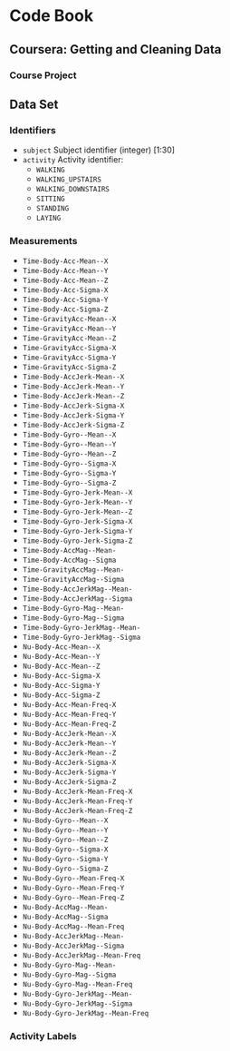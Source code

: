 # Code Book
## Coursera: Getting and Cleaning Data
### Course Project


## Data Set
### Identifiers
* `subject`
  Subject identifier (integer) [1:30]
* `activity`
	Activity identifier: 
	- `WALKING`
	- `WALKING_UPSTAIRS`
	- `WALKING_DOWNSTAIRS`
	- `SITTING`
	- `STANDING`
	- `LAYING`
### Measurements
* `Time-Body-Acc-Mean--X`
* `Time-Body-Acc-Mean--Y`
* `Time-Body-Acc-Mean--Z`
* `Time-Body-Acc-Sigma-X`
* `Time-Body-Acc-Sigma-Y`
* `Time-Body-Acc-Sigma-Z`
* `Time-GravityAcc-Mean--X`
* `Time-GravityAcc-Mean--Y`
* `Time-GravityAcc-Mean--Z`
* `Time-GravityAcc-Sigma-X`
* `Time-GravityAcc-Sigma-Y`
* `Time-GravityAcc-Sigma-Z`
* `Time-Body-AccJerk-Mean--X`
* `Time-Body-AccJerk-Mean--Y`
* `Time-Body-AccJerk-Mean--Z`
* `Time-Body-AccJerk-Sigma-X`
* `Time-Body-AccJerk-Sigma-Y`
* `Time-Body-AccJerk-Sigma-Z`
* `Time-Body-Gyro--Mean--X`
* `Time-Body-Gyro--Mean--Y`
* `Time-Body-Gyro--Mean--Z`
* `Time-Body-Gyro--Sigma-X`
* `Time-Body-Gyro--Sigma-Y`
* `Time-Body-Gyro--Sigma-Z`
* `Time-Body-Gyro-Jerk-Mean--X`
* `Time-Body-Gyro-Jerk-Mean--Y`
* `Time-Body-Gyro-Jerk-Mean--Z`
* `Time-Body-Gyro-Jerk-Sigma-X`
* `Time-Body-Gyro-Jerk-Sigma-Y`
* `Time-Body-Gyro-Jerk-Sigma-Z`
* `Time-Body-AccMag--Mean-`
* `Time-Body-AccMag--Sigma`
* `Time-GravityAccMag--Mean-`
* `Time-GravityAccMag--Sigma`
* `Time-Body-AccJerkMag--Mean-`
* `Time-Body-AccJerkMag--Sigma`
* `Time-Body-Gyro-Mag--Mean-`
* `Time-Body-Gyro-Mag--Sigma`
* `Time-Body-Gyro-JerkMag--Mean-`
* `Time-Body-Gyro-JerkMag--Sigma`
* `Nu-Body-Acc-Mean--X`
* `Nu-Body-Acc-Mean--Y`
* `Nu-Body-Acc-Mean--Z`
* `Nu-Body-Acc-Sigma-X`
* `Nu-Body-Acc-Sigma-Y`
* `Nu-Body-Acc-Sigma-Z`
* `Nu-Body-Acc-Mean-Freq-X`
* `Nu-Body-Acc-Mean-Freq-Y`
* `Nu-Body-Acc-Mean-Freq-Z`
* `Nu-Body-AccJerk-Mean--X`
* `Nu-Body-AccJerk-Mean--Y`
* `Nu-Body-AccJerk-Mean--Z`
* `Nu-Body-AccJerk-Sigma-X`
* `Nu-Body-AccJerk-Sigma-Y`
* `Nu-Body-AccJerk-Sigma-Z`
* `Nu-Body-AccJerk-Mean-Freq-X`
* `Nu-Body-AccJerk-Mean-Freq-Y`
* `Nu-Body-AccJerk-Mean-Freq-Z`
* `Nu-Body-Gyro--Mean--X`
* `Nu-Body-Gyro--Mean--Y`
* `Nu-Body-Gyro--Mean--Z`
* `Nu-Body-Gyro--Sigma-X`
* `Nu-Body-Gyro--Sigma-Y`
* `Nu-Body-Gyro--Sigma-Z`
* `Nu-Body-Gyro--Mean-Freq-X`
* `Nu-Body-Gyro--Mean-Freq-Y`
* `Nu-Body-Gyro--Mean-Freq-Z`
* `Nu-Body-AccMag--Mean-`
* `Nu-Body-AccMag--Sigma`
* `Nu-Body-AccMag--Mean-Freq`
* `Nu-Body-AccJerkMag--Mean-`
* `Nu-Body-AccJerkMag--Sigma`
* `Nu-Body-AccJerkMag--Mean-Freq`
* `Nu-Body-Gyro-Mag--Mean-`
* `Nu-Body-Gyro-Mag--Sigma`
* `Nu-Body-Gyro-Mag--Mean-Freq`
* `Nu-Body-Gyro-JerkMag--Mean-`
* `Nu-Body-Gyro-JerkMag--Sigma`
* `Nu-Body-Gyro-JerkMag--Mean-Freq`

### Activity Labels
